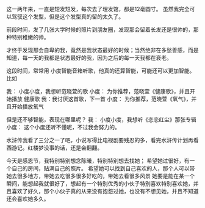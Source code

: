 这一两年来，一直是短发短发，每次去了理发馆，都是12毫圆寸。
虽然我完全可以驾驭这个发型，但是这个发型真的留的太久了。

前段时间，发了几张大学时候的照片到朋友圈，发现那会留着长发还是很帅的，那种特别稚嫩的帅。

才终于发现那会自卑的我，竟然是我状态最好的时候；当然绝非在多愁善感，而是知道，每一天的我都是状态最好的我，因为之后的每一天我都在衰老。


这段时间，常常用 小度智能音箱听歌，他真的还算智能，可能还可以更加智能。
比如

我： 小度小度，我想听范晓萱的歌
小度： 为你推荐，范晓萱《健康歌》，并且开始播放 健康歌
我：我讨厌这首歌，下一首
小度： 为你推荐，范晓萱《氧气》，并且开始播放氧气

但是还不够智能，表现在哪里呢？
我： 小度小度，我想听《恋恋红尘》那张专辑
小度： 这个小度还听不懂呢，不过我会努力的。


水浒传我看了三分之一了吧，小说写得比电视剧要残忍的多，看完水浒传计划再看西游记。红楼梦没事的话，还是会翻翻。

今天是感恩节，我特别特别想念陈曦，特别特别想去找她；
希望她过很好，有一个自己的房间，贴满自己的照片。
希望她可以找到自己喜欢的人，那个人可以带她去很多地方，带她去吃很多很多好吃的，带她去看很多风景
她要是能在某一个瞬间，能想起我就很好了，想起有一个特别优秀的小伙子特别喜欢特别喜欢她，并且喜欢了好久，那个小伙子真的从来没有抱怨过她，也没有不想见她，并且不知道还会喜欢她多久。




